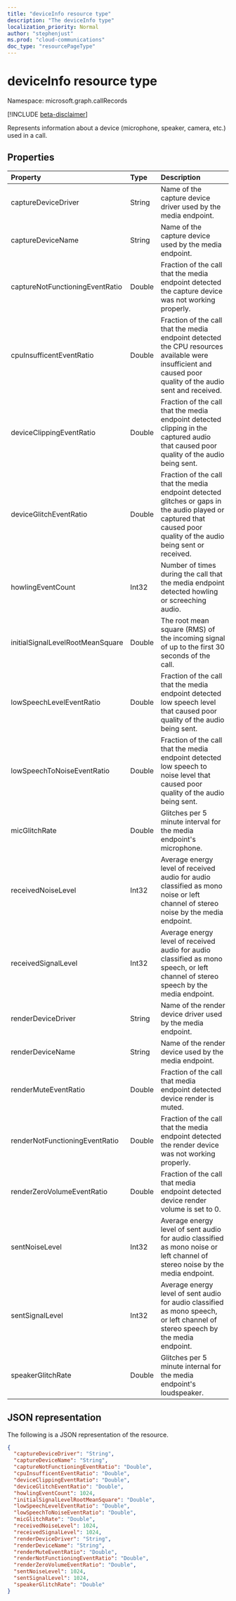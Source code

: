 ```yaml
---
title: "deviceInfo resource type"
description: "The deviceInfo type"
localization_priority: Normal
author: "stephenjust"
ms.prod: "cloud-communications"
doc_type: "resourcePageType"
---
```


# deviceInfo resource type

Namespace: microsoft.graph.callRecords

[!INCLUDE [beta-disclaimer](../../includes/beta-disclaimer.md)]

Represents information about a device (microphone, speaker, camera, etc.) used in a call.

## Properties

| Property     | Type        | Description |
|:-------------|:------------|:------------|
|captureDeviceDriver|String|Name of the capture device driver used by the media endpoint.|
|captureDeviceName|String|Name of the capture device used by the media endpoint.|
|captureNotFunctioningEventRatio|Double|Fraction of the call that the media endpoint detected the capture device was not working properly.|
|cpuInsufficentEventRatio|Double|Fraction of the call that the media endpoint detected the CPU resources available were insufficient and caused poor quality of the audio sent and received.|
|deviceClippingEventRatio|Double|Fraction of the call that the media endpoint detected clipping in the captured audio that caused poor quality of the audio being sent.|
|deviceGlitchEventRatio|Double|Fraction of the call that the media endpoint detected glitches or gaps in the audio played or captured that caused poor quality of the audio being sent or received.|
|howlingEventCount|Int32|Number of times during the call that the media endpoint detected howling or screeching audio.|
|initialSignalLevelRootMeanSquare|Double|The root mean square (RMS) of the incoming signal of up to the first 30 seconds of the call.|
|lowSpeechLevelEventRatio|Double|Fraction of the call that the media endpoint detected low speech level that caused poor quality of the audio being sent.|
|lowSpeechToNoiseEventRatio|Double|Fraction of the call that the media endpoint detected low speech to noise level that caused poor quality of the audio being sent.|
|micGlitchRate|Double|Glitches per 5 minute interval for the media endpoint's microphone.|
|receivedNoiseLevel|Int32|Average energy level of received audio for audio classified as mono noise or left channel of stereo noise by the media endpoint.|
|receivedSignalLevel|Int32|Average energy level of received audio for audio classified as mono speech, or left channel of stereo speech by the media endpoint.|
|renderDeviceDriver|String|Name of the render device driver used by the media endpoint.|
|renderDeviceName|String|Name of the render device used by the media endpoint.|
|renderMuteEventRatio|Double|Fraction of the call that media endpoint detected device render is muted.|
|renderNotFunctioningEventRatio|Double|Fraction of the call that the media endpoint detected the render device was not working properly.|
|renderZeroVolumeEventRatio|Double|Fraction of the call that media endpoint detected device render volume is set to 0.|
|sentNoiseLevel|Int32|Average energy level of sent audio for audio classified as mono noise or left channel of stereo noise by the media endpoint.|
|sentSignalLevel|Int32|Average energy level of sent audio for audio classified as mono speech, or left channel of stereo speech by the media endpoint.|
|speakerGlitchRate|Double|Glitches per 5 minute internal for the media endpoint's loudspeaker.|


## JSON representation

The following is a JSON representation of the resource.

<!-- {
  "blockType": "resource",
  "optionalProperties": [

  ],
  "@odata.type": "microsoft.graph.callRecords.deviceInfo",
  "baseType": null
}-->

```json
{
  "captureDeviceDriver": "String",
  "captureDeviceName": "String",
  "captureNotFunctioningEventRatio": "Double",
  "cpuInsufficentEventRatio": "Double",
  "deviceClippingEventRatio": "Double",
  "deviceGlitchEventRatio": "Double",
  "howlingEventCount": 1024,
  "initialSignalLevelRootMeanSquare": "Double",
  "lowSpeechLevelEventRatio": "Double",
  "lowSpeechToNoiseEventRatio": "Double",
  "micGlitchRate": "Double",
  "receivedNoiseLevel": 1024,
  "receivedSignalLevel": 1024,
  "renderDeviceDriver": "String",
  "renderDeviceName": "String",
  "renderMuteEventRatio": "Double",
  "renderNotFunctioningEventRatio": "Double",
  "renderZeroVolumeEventRatio": "Double",
  "sentNoiseLevel": 1024,
  "sentSignalLevel": 1024,
  "speakerGlitchRate": "Double"
}
```

<!-- uuid: 16cd6b66-4b1a-43a1-adaf-3a886856ed98
2019-02-04 14:57:30 UTC -->
<!-- {
  "type": "#page.annotation",
  "description": "deviceInfo resource",
  "keywords": "",
  "section": "documentation",
  "tocPath": ""
}-->

